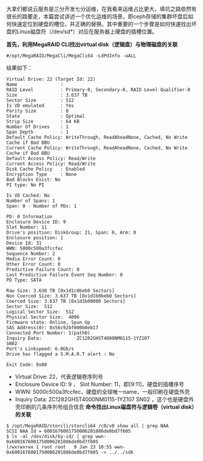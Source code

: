 大拿们都说云服务是三分开发七分运维，在我看来运维占比更大，填坑之路依然有很长的路要走，本篇尝试讲述一个优化运维的场景，即ceph存储的集群坏盘后如何快速定位到硬盘的槽位，并正确的替换。其中重要的一个步骤是如何快速找出坏盘的Linux磁盘符（/dev/sd*）对应在服务器上硬盘的插槽位置。

**首先，利用MegaRAID CLI找出virtual disk（逻辑盘）与物理磁盘的关联**
```
#/opt/MegaRAID/MegaCli/MegaCli64 -LdPdInfo -aALL
```
结果如下：
```
Virtual Drive: 22 (Target Id: 22)
Name                :
RAID Level          : Primary-0, Secondary-0, RAID Level Qualifier-0
Size                : 3.637 TB
Sector Size         : 512
Is VD emulated      : Yes
Parity Size         : 0
State               : Optimal
Strip Size          : 64 KB
Number Of Drives    : 1
Span Depth          : 1
Default Cache Policy: WriteThrough, ReadAheadNone, Cached, No Write Cache if Bad BBU
Current Cache Policy: WriteThrough, ReadAheadNone, Cached, No Write Cache if Bad BBU
Default Access Policy: Read/Write
Current Access Policy: Read/Write
Disk Cache Policy   : Enabled
Encryption Type     : None
Bad Blocks Exist: No
PI type: No PI

Is VD Cached: No
Number of Spans: 1
Span: 0 - Number of PDs: 1

PD: 0 Information
Enclosure Device ID: 9
Slot Number: 11
Drive's position: DiskGroup: 21, Span: 0, Arm: 0
Enclosure position: 1
Device Id: 31
WWN: 5000c500a3fccfec
Sequence Number: 2
Media Error Count: 0
Other Error Count: 0
Predictive Failure Count: 0
Last Predictive Failure Event Seq Number: 0
PD Type: SATA

Raw Size: 3.638 TB [0x1d1c0beb0 Sectors]
Non Coerced Size: 3.637 TB [0x1d1b0beb0 Sectors]
Coerced Size: 3.637 TB [0x1d1b00000 Sectors]
Sector Size:  512
Logical Sector Size:  512
Physical Sector Size:  4096
Firmware state: Online, Spun Up
SAS Address(0): 0x56c92bf000b0eb17
Connected Port Number: 1(path0) 
Inquiry Data:             ZC1282GHST4000NM0115-1YZ107                     SN02    
Port's Linkspeed: 6.0Gb/s 
Drive has flagged a S.M.A.R.T alert : No

Exit Code: 0x00
```
- Virtual Drive: 22，代表逻辑卷序列号
- Enclosure Device ID: 9 ， Slot Number: 11，即[9:11]，硬盘的插槽序号
- WWN: 5000c500a3fccfec，硬盘的全球唯一name，一般印刷在硬盘外壳
- Inquiry Data:             ZC1282GHST4000NM0115-1YZ107                     SN02 ，这个也是硬盘外壳印刷的几条序列号组合信息
**命令找出Linux磁盘符与逻辑卷（virtual disk）的关联**
```
$ /opt/MegaRAID/storcli/storcli64 /c0/v0 show all | grep NAA
SCSI NAA Id = 6001676001750006201086de0bd7f605
$ ls -al /dev/disk/by-id/ | grep wwn-0x6001676001750006201086de0bd7f605
lrwxrwxrwx 1 root root   9 Jan 23 10:55 wwn-0x6001676001750006201086de0bd7f605 -> ../../sdk
```
